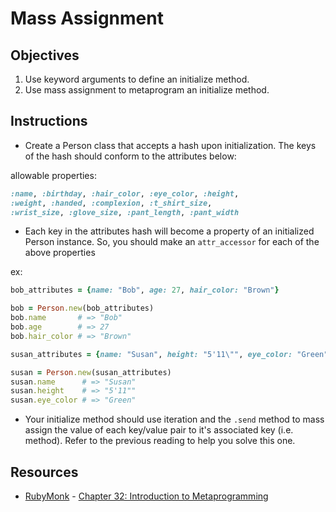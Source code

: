 # Mass Assignment

## Objectives

1. Use keyword arguments to define an initialize method.
2. Use mass assignment to metaprogram an initialize method. 

## Instructions

* Create a Person class that accepts a hash upon initialization. The keys of the hash should conform to the attributes below: 

allowable properties: 
  
```ruby
:name, :birthday, :hair_color, :eye_color, :height, 
:weight, :handed, :complexion, :t_shirt_size, 
:wrist_size, :glove_size, :pant_length, :pant_width
```

  * Each key in the attributes hash will become a property of an initialized Person instance. So, you should make an `attr_accessor` for each of the above properties
  
  ex:

```ruby
bob_attributes = {name: "Bob", age: 27, hair_color: "Brown"}

bob = Person.new(bob_attributes)
bob.name       # => "Bob"
bob.age        # => 27
bob.hair_color # => "Brown"

susan_attributes = {name: "Susan", height: "5'11\"", eye_color: "Green"}

susan = Person.new(susan_attributes)
susan.name      # => "Susan"
susan.height    # => "5'11""
susan.eye_color # => "Green"
```

* Your initialize method should use iteration and the `.send` method to mass assign the value of each key/value pair to it's associated key (i.e. method). Refer to the previous reading to help you solve this one.

## Resources

* [RubyMonk](http://rubymonk.com/) - [Chapter 32: Introduction to Metaprogramming](http://rubymonk.com/learning/books/2-metaprogramming-ruby/chapters/32-introduction-to-metaprogramming/)
